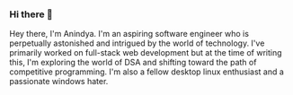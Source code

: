 ### Hi there 👋

<!--
**Anindya-ctrl/Anindya-ctrl** is a ✨ _special_ ✨ repository because its `README.md` (this file) appears on your GitHub profile.

Here are some ideas to get you started:
-->
Hey there, I'm Anindya. I'm an aspiring software engineer who is perpetually astonished and intrigued by the world of technology. I've primarily worked on full-stack web development but at the time of writing this, I'm exploring the world of DSA and shifting toward the path of competitive programming. I'm also a fellow desktop linux enthusiast and a passionate windows hater.
